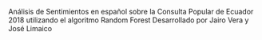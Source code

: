 Análisis de Sentimientos en español sobre la Consulta Popular de Ecuador 2018 utilizando el algoritmo Random Forest
Desarrollado por Jairo Vera y José Limaico
